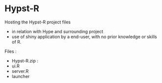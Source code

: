 # Hypst-R
Hosting the Hypst-R project files
- in relation with Hype and surrounding project
- use of shiny application by a end-user, with no prior knowledge or skills of R.

Files :
- Hypst-R.zip :
- ui.R
- server.R
- launcher
